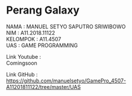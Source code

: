 # Perang Galaxy

NAMA : MANUEL SETYO SAPUTRO SRIWIBOWO <br/>
NIM : A11.2018.11122 <br/>
KELOMPOK : A11.4507 <br/>
UAS : GAME PROGRAMMING <br/>

Link Youtube : <br/>
Comingsoon

Link GitHub : <br/>
https://github.com/manuelsetyo/GamePro_4507-A11201811122/tree/master/UAS
